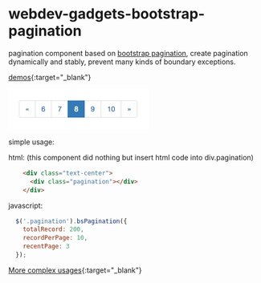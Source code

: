 # webdev-gadgets-bootstrap-pagination
pagination component based on [bootstrap pagination](http://www.w3schools.com/bootstrap/bootstrap_pagination.asp), create pagination dynamically and stably, prevent many kinds of boundary exceptions.

[demos](https://cdn.rawgit.com/jdk137/webdev-gadgets-bootstrap-pagination/master/index.html){:target="_blank"}

![example image](https://raw.githubusercontent.com/jdk137/webdev-gadgets-bootstrap-pagination/master/pagination.png)

simple usage:

html:  (this component did nothing but insert html code into div.pagination)
``` html
    <div class="text-center">
      <div class="pagination"></div>
    </div>
```

javascript:
``` js
  $('.pagination').bsPagination({
    totalRecord: 200,
    recordPerPage: 10,
    recentPage: 3
  });
```

[More complex usages](https://cdn.rawgit.com/jdk137/webdev-gadgets-bootstrap-pagination/master/index.html){:target="_blank"}
